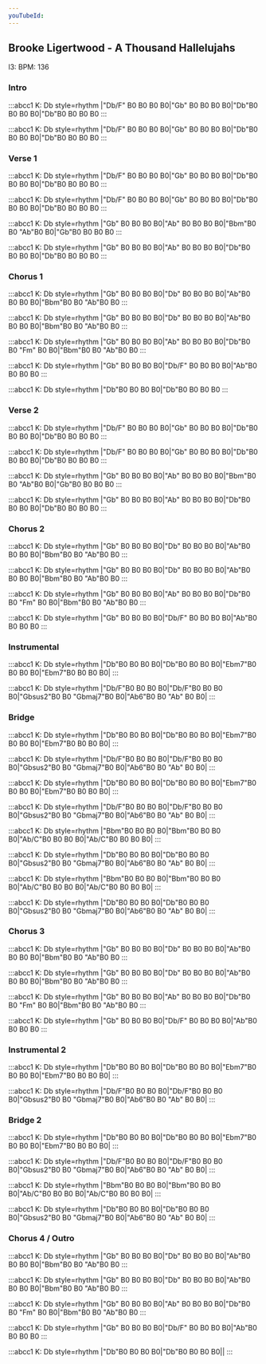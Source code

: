 ```yaml
---
youTubeId: 
---
```


## Brooke Ligertwood - A Thousand Hallelujahs

l3: BPM: 136

### Intro

:::abcc1
K: Db style=rhythm
|"Db/F" B0 B0 B0 B0|"Gb" B0 B0 B0 B0|"Db"B0 B0 B0 B0|"Db"B0 B0 B0 B0
:::

:::abcc1
K: Db style=rhythm
|"Db/F" B0 B0 B0 B0|"Gb" B0 B0 B0 B0|"Db"B0 B0 B0 B0|"Db"B0 B0 B0 B0
:::

### Verse 1

:::abcc1
K: Db style=rhythm
|"Db/F" B0 B0 B0 B0|"Gb" B0 B0 B0 B0|"Db"B0 B0 B0 B0|"Db"B0 B0 B0 B0
:::

:::abcc1
K: Db style=rhythm
|"Db/F" B0 B0 B0 B0|"Gb" B0 B0 B0 B0|"Db"B0 B0 B0 B0|"Db"B0 B0 B0 B0
:::

:::abcc1
K: Db style=rhythm
|"Gb" B0 B0 B0 B0|"Ab" B0 B0 B0 B0|"Bbm"B0 B0 "Ab"B0 B0|"Gb"B0 B0 B0 B0
:::

:::abcc1
K: Db style=rhythm
|"Gb" B0 B0 B0 B0|"Ab" B0 B0 B0 B0|"Db"B0 B0 B0 B0|"Db"B0 B0 B0 B0
:::

### Chorus 1

:::abcc1
K: Db style=rhythm
|"Gb" B0 B0 B0 B0|"Db" B0 B0 B0 B0|"Ab"B0 B0 B0 B0|"Bbm"B0 B0 "Ab"B0 B0
:::

:::abcc1
K: Db style=rhythm
|"Gb" B0 B0 B0 B0|"Db" B0 B0 B0 B0|"Ab"B0 B0 B0 B0|"Bbm"B0 B0 "Ab"B0 B0
:::

:::abcc1
K: Db style=rhythm
|"Gb" B0 B0 B0 B0|"Ab" B0 B0 B0 B0|"Db"B0 B0 "Fm" B0 B0|"Bbm"B0 B0 "Ab"B0 B0
:::

:::abcc1
K: Db style=rhythm
|"Gb" B0 B0 B0 B0|"Db/F" B0 B0 B0 B0|"Ab"B0 B0 B0 B0
:::

:::abcc1
K: Db style=rhythm
|"Db"B0 B0 B0 B0|"Db"B0 B0 B0 B0
:::

### Verse 2

:::abcc1
K: Db style=rhythm
|"Db/F" B0 B0 B0 B0|"Gb" B0 B0 B0 B0|"Db"B0 B0 B0 B0|"Db"B0 B0 B0 B0
:::

:::abcc1
K: Db style=rhythm
|"Db/F" B0 B0 B0 B0|"Gb" B0 B0 B0 B0|"Db"B0 B0 B0 B0|"Db"B0 B0 B0 B0
:::

:::abcc1
K: Db style=rhythm
|"Gb" B0 B0 B0 B0|"Ab" B0 B0 B0 B0|"Bbm"B0 B0 "Ab"B0 B0|"Gb"B0 B0 B0 B0
:::

:::abcc1
K: Db style=rhythm
|"Gb" B0 B0 B0 B0|"Ab" B0 B0 B0 B0|"Db"B0 B0 B0 B0|"Db"B0 B0 B0 B0
:::

### Chorus 2

:::abcc1
K: Db style=rhythm
|"Gb" B0 B0 B0 B0|"Db" B0 B0 B0 B0|"Ab"B0 B0 B0 B0|"Bbm"B0 B0 "Ab"B0 B0
:::

:::abcc1
K: Db style=rhythm
|"Gb" B0 B0 B0 B0|"Db" B0 B0 B0 B0|"Ab"B0 B0 B0 B0|"Bbm"B0 B0 "Ab"B0 B0
:::

:::abcc1
K: Db style=rhythm
|"Gb" B0 B0 B0 B0|"Ab" B0 B0 B0 B0|"Db"B0 B0 "Fm" B0 B0|"Bbm"B0 B0 "Ab"B0 B0
:::

:::abcc1
K: Db style=rhythm
|"Gb" B0 B0 B0 B0|"Db/F" B0 B0 B0 B0|"Ab"B0 B0 B0 B0
:::

### Instrumental

:::abcc1
K: Db style=rhythm
|"Db"B0 B0 B0 B0|"Db"B0 B0 B0 B0|"Ebm7"B0 B0 B0 B0|"Ebm7"B0 B0 B0 B0|
:::

:::abcc1
K: Db style=rhythm
|"Db/F"B0 B0 B0 B0|"Db/F"B0 B0 B0 B0|"Gbsus2"B0 B0 "Gbmaj7"B0 B0|"Ab6"B0 B0 "Ab" B0 B0|
:::

### Bridge

:::abcc1
K: Db style=rhythm
|"Db"B0 B0 B0 B0|"Db"B0 B0 B0 B0|"Ebm7"B0 B0 B0 B0|"Ebm7"B0 B0 B0 B0|
:::

:::abcc1
K: Db style=rhythm
|"Db/F"B0 B0 B0 B0|"Db/F"B0 B0 B0 B0|"Gbsus2"B0 B0 "Gbmaj7"B0 B0|"Ab6"B0 B0 "Ab" B0 B0|
:::

:::abcc1
K: Db style=rhythm
|"Db"B0 B0 B0 B0|"Db"B0 B0 B0 B0|"Ebm7"B0 B0 B0 B0|"Ebm7"B0 B0 B0 B0|
:::

:::abcc1
K: Db style=rhythm
|"Db/F"B0 B0 B0 B0|"Db/F"B0 B0 B0 B0|"Gbsus2"B0 B0 "Gbmaj7"B0 B0|"Ab6"B0 B0 "Ab" B0 B0|
:::

:::abcc1
K: Db style=rhythm
|"Bbm"B0 B0 B0 B0|"Bbm"B0 B0 B0 B0|"Ab/C"B0 B0 B0 B0|"Ab/C"B0 B0 B0 B0|
:::

:::abcc1
K: Db style=rhythm
|"Db"B0 B0 B0 B0|"Db"B0 B0 B0 B0|"Gbsus2"B0 B0 "Gbmaj7"B0 B0|"Ab6"B0 B0 "Ab" B0 B0|
:::

:::abcc1
K: Db style=rhythm
|"Bbm"B0 B0 B0 B0|"Bbm"B0 B0 B0 B0|"Ab/C"B0 B0 B0 B0|"Ab/C"B0 B0 B0 B0|
:::

:::abcc1
K: Db style=rhythm
|"Db"B0 B0 B0 B0|"Db"B0 B0 B0 B0|"Gbsus2"B0 B0 "Gbmaj7"B0 B0|"Ab6"B0 B0 "Ab" B0 B0|
:::

### Chorus 3

:::abcc1
K: Db style=rhythm
|"Gb" B0 B0 B0 B0|"Db" B0 B0 B0 B0|"Ab"B0 B0 B0 B0|"Bbm"B0 B0 "Ab"B0 B0
:::

:::abcc1
K: Db style=rhythm
|"Gb" B0 B0 B0 B0|"Db" B0 B0 B0 B0|"Ab"B0 B0 B0 B0|"Bbm"B0 B0 "Ab"B0 B0
:::

:::abcc1
K: Db style=rhythm
|"Gb" B0 B0 B0 B0|"Ab" B0 B0 B0 B0|"Db"B0 B0 "Fm" B0 B0|"Bbm"B0 B0 "Ab"B0 B0
:::

:::abcc1
K: Db style=rhythm
|"Gb" B0 B0 B0 B0|"Db/F" B0 B0 B0 B0|"Ab"B0 B0 B0 B0
:::

### Instrumental 2

:::abcc1
K: Db style=rhythm
|"Db"B0 B0 B0 B0|"Db"B0 B0 B0 B0|"Ebm7"B0 B0 B0 B0|"Ebm7"B0 B0 B0 B0|
:::

:::abcc1
K: Db style=rhythm
|"Db/F"B0 B0 B0 B0|"Db/F"B0 B0 B0 B0|"Gbsus2"B0 B0 "Gbmaj7"B0 B0|"Ab6"B0 B0 "Ab" B0 B0|
:::

### Bridge 2

:::abcc1
K: Db style=rhythm
|"Db"B0 B0 B0 B0|"Db"B0 B0 B0 B0|"Ebm7"B0 B0 B0 B0|"Ebm7"B0 B0 B0 B0|
:::

:::abcc1
K: Db style=rhythm
|"Db/F"B0 B0 B0 B0|"Db/F"B0 B0 B0 B0|"Gbsus2"B0 B0 "Gbmaj7"B0 B0|"Ab6"B0 B0 "Ab" B0 B0|
:::

:::abcc1
K: Db style=rhythm
|"Bbm"B0 B0 B0 B0|"Bbm"B0 B0 B0 B0|"Ab/C"B0 B0 B0 B0|"Ab/C"B0 B0 B0 B0|
:::

:::abcc1
K: Db style=rhythm
|"Db"B0 B0 B0 B0|"Db"B0 B0 B0 B0|"Gbsus2"B0 B0 "Gbmaj7"B0 B0|"Ab6"B0 B0 "Ab" B0 B0|
:::

### Chorus 4 / Outro

:::abcc1
K: Db style=rhythm
|"Gb" B0 B0 B0 B0|"Db" B0 B0 B0 B0|"Ab"B0 B0 B0 B0|"Bbm"B0 B0 "Ab"B0 B0
:::

:::abcc1
K: Db style=rhythm
|"Gb" B0 B0 B0 B0|"Db" B0 B0 B0 B0|"Ab"B0 B0 B0 B0|"Bbm"B0 B0 "Ab"B0 B0
:::

:::abcc1
K: Db style=rhythm
|"Gb" B0 B0 B0 B0|"Ab" B0 B0 B0 B0|"Db"B0 B0 "Fm" B0 B0|"Bbm"B0 B0 "Ab"B0 B0
:::

:::abcc1
K: Db style=rhythm
|"Gb" B0 B0 B0 B0|"Db/F" B0 B0 B0 B0|"Ab"B0 B0 B0 B0
:::

:::abcc1
K: Db style=rhythm
|"Db"B0 B0 B0 B0|"Db"B0 B0 B0 B0||
:::